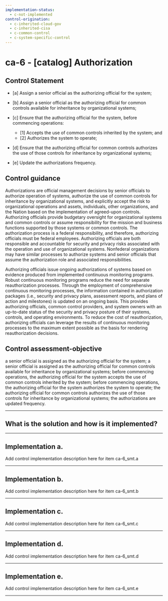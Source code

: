 ```yaml
---
implementation-status:
  - c-not-implemented
control-origination:
  - c-inherited-cloud-gov
  - c-inherited-cisa
  - c-common-control
  - c-system-specific-control
---
```


# ca-6 - \[catalog\] Authorization

## Control Statement

- \[a\] Assign a senior official as the authorizing official for the system;

- \[b\] Assign a senior official as the authorizing official for common controls available for inheritance by organizational systems;

- \[c\] Ensure that the authorizing official for the system, before commencing operations:

  - \[1\] Accepts the use of common controls inherited by the system; and
  - \[2\] Authorizes the system to operate;

- \[d\] Ensure that the authorizing official for common controls authorizes the use of those controls for inheritance by organizational systems;

- \[e\] Update the authorizations frequency.

## Control guidance

Authorizations are official management decisions by senior officials to authorize operation of systems, authorize the use of common controls for inheritance by organizational systems, and explicitly accept the risk to organizational operations and assets, individuals, other organizations, and the Nation based on the implementation of agreed-upon controls. Authorizing officials provide budgetary oversight for organizational systems and common controls or assume responsibility for the mission and business functions supported by those systems or common controls. The authorization process is a federal responsibility, and therefore, authorizing officials must be federal employees. Authorizing officials are both responsible and accountable for security and privacy risks associated with the operation and use of organizational systems. Nonfederal organizations may have similar processes to authorize systems and senior officials that assume the authorization role and associated responsibilities.

Authorizing officials issue ongoing authorizations of systems based on evidence produced from implemented continuous monitoring programs. Robust continuous monitoring programs reduce the need for separate reauthorization processes. Through the employment of comprehensive continuous monitoring processes, the information contained in authorization packages (i.e., security and privacy plans, assessment reports, and plans of action and milestones) is updated on an ongoing basis. This provides authorizing officials, common control providers, and system owners with an up-to-date status of the security and privacy posture of their systems, controls, and operating environments. To reduce the cost of reauthorization, authorizing officials can leverage the results of continuous monitoring processes to the maximum extent possible as the basis for rendering reauthorization decisions.

## Control assessment-objective

a senior official is assigned as the authorizing official for the system;
a senior official is assigned as the authorizing official for common controls available for inheritance by organizational systems;
before commencing operations, the authorizing official for the system accepts the use of common controls inherited by the system;
before commencing operations, the authorizing official for the system authorizes the system to operate;
the authorizing official for common controls authorizes the use of those controls for inheritance by organizational systems;
the authorizations are updated frequency.

______________________________________________________________________

## What is the solution and how is it implemented?

<!-- Please leave this section blank and enter implementation details in the parts below. -->

______________________________________________________________________

## Implementation a.

Add control implementation description here for item ca-6_smt.a

______________________________________________________________________

## Implementation b.

Add control implementation description here for item ca-6_smt.b

______________________________________________________________________

## Implementation c.

Add control implementation description here for item ca-6_smt.c

______________________________________________________________________

## Implementation d.

Add control implementation description here for item ca-6_smt.d

______________________________________________________________________

## Implementation e.

Add control implementation description here for item ca-6_smt.e

______________________________________________________________________
